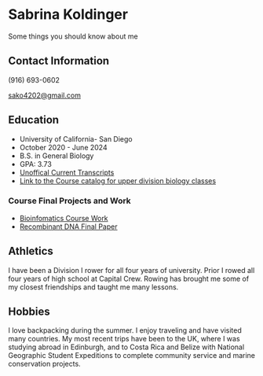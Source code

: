 # Sabrina Koldinger
Some things you should know about me

## Contact Information
(916) 693-0602

sako4202@gmail.com


## Education
- University of California- San Diego
- October 2020 - June 2024
- B.S. in General Biology
- GPA: 3.73
- [Unoffical Current Transcripts]()
- [Link to the Course catalog for upper division biology classes]()

### Course Final Projects and Work
- [Bioinfomatics Course Work](https://skolding.github.io/BIMM143/)
- [Recombinant DNA Final Paper]()
  

## Athletics
I have been a Division I rower for all four years of university. Prior I rowed all four years of high school at Capital Crew. Rowing has brought me some of my closest friendships and taught me many lessons. 

## Hobbies
I love backpacking during the summer. I enjoy traveling and have visited many countries. My most recent trips have been to the UK, where I was studying abroad in Edinburgh, and to Costa Rica and Belize with National Geographic Student Expeditions to complete community service and marine conservation projects. 



